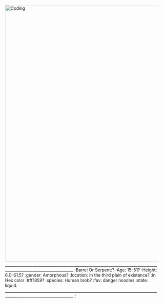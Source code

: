  <img align="center" alt="Coding" width="840" src="https://piskel-imgstore-b.appspot.com/img/20b0b3a6-8114-11ed-a234-8fa77ee6295d.gif">
 _________________________________________________________________________________________________________________
                                                  :Barrel Or Serpent:?
 :Age: 15-51?
 :Height: 6.0-61.5?
 :gender: Amorphous?
 :location: in the third plain of existance?
 :in Hex color :#ff1859?
 :species: Human brob?
 :fav: danger noodles
 :state: liquid.
 _________________________________________________________________________________________________________________
 :
